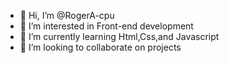 - 👋 Hi, I’m @RogerA-cpu
- 👀 I’m interested in Front-end development
- 🌱 I’m currently learning Html,Css,and Javascript
- 💞️ I’m looking to collaborate on projects
<!---
RogerA-cpu/RogerA-cpu is a ✨ special ✨ repository because its `README.md` (this file) appears on your GitHub profile.
You can click the Preview link to take a look at your changes.
--->

